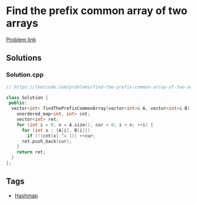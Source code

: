 # Find the prefix common array of two arrays

[Problem link](https://leetcode.com/problems/find-the-prefix-common-array-of-two-arrays/)

## Solutions


### Solution.cpp
```cpp
// https://leetcode.com/problems/find-the-prefix-common-array-of-two-arrays/

class Solution {
 public:
  vector<int> findThePrefixCommonArray(vector<int>& A, vector<int>& B) {
    unordered_map<int, int> cnt;
    vector<int> ret;
    for (int i = 0, n = A.size(), cur = 0; i < n; ++i) {
      for (int x : {A[i], B[i]})
        if (!(cnt[x] ^= 1)) ++cur;
      ret.push_back(cur);
    }
    return ret;
  }
};
```
## Tags

* [Hashmap](/Collections/hashmap.md#hashmap)
